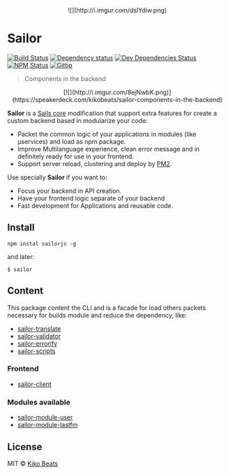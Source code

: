 <center>![](http://i.imgur.com/dslYdiw.png)</center>

# Sailor

[![Build Status](http://img.shields.io/travis/sailorjs/sails/master.svg?style=flat)](https://travis-ci.org/sailorjs/sails)
[![Dependency status](http://img.shields.io/david/sailorjs/sailorjs.svg?style=flat)](https://david-dm.org/sailorjs/sailorjs)
[![Dev Dependencies Status](http://img.shields.io/david/dev/sailorjs/sailorjs.svg?style=flat)](https://david-dm.org/sailorjs/sailorjs#info=devDependencies)
[![NPM Status](http://img.shields.io/npm/dm/sailorjs.svg?style=flat)](https://www.npmjs.org/package/sailorjs)
[![Gittip](http://img.shields.io/gittip/Kikobeats.svg?style=flat)](https://www.gittip.com/Kikobeats/)

> Components in the backend

<center>[![](http://i.imgur.com/8ejNwbK.png)](https://speakerdeck.com/kikobeats/sailor-components-in-the-backend)</center>

**Sailor** is a [Sails core](https://github.com/balderdashy/sails) modification that support extra features for create a custom backend based in modularize your code:

- Packet the common logic of your applications in modules (like μservices) and load as npm package.
- Improve Multilanguage experience, clean error message and in definitely ready for use in your frontend.
- Support server reload, clustering and deploy by [PM2](https://github.com/Unitech/PM2).

Use specially **Sailor** if you want to:

- Focus your backend in API creation.
- Have your frontend logic separate of your backend
- Fast development for Applications and reusable code.


## Install

```
npm instal sailorjs -g
```

and later:

```
$ sailor
```


## Content

This package content the CLI and is a facade for load others packets necessary for builds module and reduce the dependency, like:

- [sailor-translate](https://github.com/sailorjs/sailor-translate)
- [sailor-validator](https://github.com/sailorjs/sailor-validator)
- [sailor-errorify](https://github.com/sailorjs/sailor-errorify)
- [sailor-scripts](https://github.com/sailorjs/sailor-scripts)

### Frontend

- [sailor-client](https://github.com/sailorjs/sailor-client)

### Modules available

- [sailor-module-user](https://github.com/sailorjs/sailor-module-user)
- [sailor-module-lastfm](https://github.com/sailorjs/sailor-module-lastfm)

## License

MIT © [Kiko Beats](http://www.kikobeats.com)

